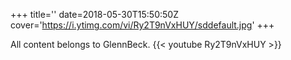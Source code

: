 +++
title=''
date=2018-05-30T15:50:50Z
cover='https://i.ytimg.com/vi/Ry2T9nVxHUY/sddefault.jpg'
+++

All content belongs to GlennBeck.
{{< youtube Ry2T9nVxHUY >}}
